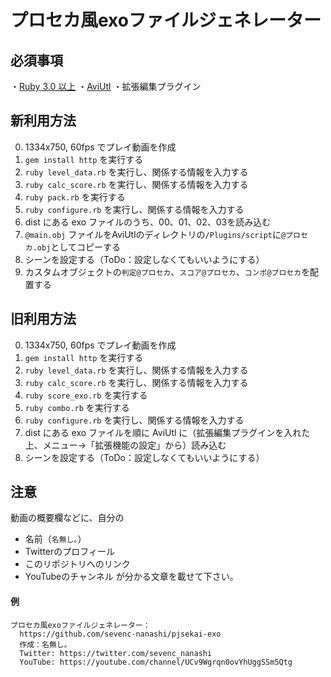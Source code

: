 # プロセカ風exoファイルジェネレーター

## 必須事項
・[Ruby 3.0 以上](https://www.ruby-lang.org/ja/documentation/installation/)
・[AviUtl](http://spring-fragrance.mints.ne.jp/aviutl/)
・拡張編集プラグイン

## 新利用方法

0. 1334x750, 60fps でプレイ動画を作成
1. `gem install http` を実行する
2. `ruby level_data.rb` を実行し、関係する情報を入力する
3. `ruby calc_score.rb` を実行し、関係する情報を入力する
5. `ruby pack.rb` を実行する
6. `ruby configure.rb` を実行し、関係する情報を入力する
9. dist にある exo ファイルのうち、00、01、02、03を読み込む
11. `@main.obj` ファイルをAviUtlのディレクトリの`/Plugins/script`に`@プロセカ.obj`としてコピーする
12. シーンを設定する（ToDo：設定しなくてもいいようにする）
13. カスタムオブジェクトの`判定@プロセカ`、`スコア@プロセカ`、`コンボ@プロセカ`を配置する 


## 旧利用方法

0. 1334x750, 60fps でプレイ動画を作成
1. `gem install http` を実行する
2. `ruby level_data.rb` を実行し、関係する情報を入力する
3. `ruby calc_score.rb` を実行し、関係する情報を入力する
4. `ruby score_exo.rb` を実行する
5. `ruby combo.rb` を実行する
6. `ruby configure.rb` を実行し、関係する情報を入力する
9. dist にある exo ファイルを順に AviUtl に（拡張編集プラグインを入れた上、メニュー→「拡張機能の設定」から）読み込む
10. シーンを設定する（ToDo：設定しなくてもいいようにする）

## 注意
動画の概要欄などに、自分の
- 名前（`名無し｡`）
- Twitterのプロフィール
- このリポジトリへのリンク
- YouTubeのチャンネル
が分かる文章を載せて下さい。
#### 例
```
プロセカ風exoファイルジェネレーター：
  https://github.com/sevenc-nanashi/pjsekai-exo
  作成：名無し｡  
  Twitter: https://twitter.com/sevenc_nanashi
  YouTube: https://youtube.com/channel/UCv9Wgrqn0ovYhUggSSm5Qtg
```
